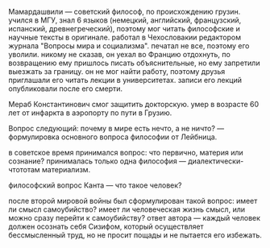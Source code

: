 Мамардашвили — советский философ, по происхождению грузин. учился в МГУ, знал 6 языков (немецкий, английский, французский, испанский, древнегреческий), поэтому мог читать философские и научные тексты в оригинале. работал в Чехословакии редактором журнала "Вопросы мира и социализма". печатал не все, поэтому его уволили. никому не сказав, он уехал во Францию отдохнуть, по возвращению ему пришлось писать объяснительные, но ему запретили выезжать за границу. он не мог найти работу, поэтому друзья приглашали его читать лекции в университетах. записи его лекций опубликовали после его смерти. 

Мераб Константинович смог защитить докторскую. умер в возрасте 60 лет от инфаркта в аэропорту по пути в Грузию. 

Вопрос следующий: почему в мире есть нечто, а не ничто? — формулировка основного вопроса философии от Лейбница.

в советское время принимался вопрос: что первично, материя или сознание? принималась только одна философия — диалектически-чтототам материализм.

философский вопрос Канта — что такое человек?

после второй мировой войны был сформулирован такой вопрос: имеет ли смысл самоубийство? имеет ли человеческая жизнь смысл, или можно сразу перейти к самоубийству? ответ автора — каждый человек должен осознать себя Сизифом, который осуществляет бессмысленный труд, но не просит пощады и не пытается его избежать. 
